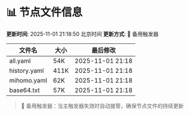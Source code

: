 # 📊 节点文件信息

**更新时间**: 2025-11-01 21:18:50 北京时间
**更新方式**: 🔄 备用触发器

| 文件名 | 大小 | 最后修改 |
|--------|------|----------|
| all.yaml | 54K | 2025-11-01 21:18 |
| history.yaml | 411K | 2025-11-01 21:18 |
| mihomo.yaml | 62K | 2025-11-01 21:18 |
| base64.txt | 57K | 2025-11-01 21:18 |

> 🔄 备用触发器：当主触发器失效时自动接管，确保节点文件的持续更新
